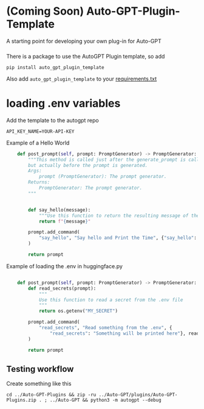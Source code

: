 # (Coming Soon) Auto-GPT-Plugin-Template
A starting point for developing your own plug-in for Auto-GPT

### 
There is a package to use the AutoGPT Plugin template, so add

 `pip install auto_gpt_plugin_template`


Also add `auto_gpt_plugin_template` to your [requirements.txt](./requirements.txt)

# loading .env variables

Add the template to the autogpt repo
```
API_KEY_NAME=YOUR-API-KEY
```

Example of a Hello World
```python
    def post_prompt(self, prompt: PromptGenerator) -> PromptGenerator:
        """This method is called just after the generate_prompt is called,
        but actually before the prompt is generated.
        Args:
            prompt (PromptGenerator): The prompt generator.
        Returns:
            PromptGenerator: The prompt generator.
        """


        def say_hello(message):
            """Use this function to return the resulting message of the chat completion """
            return f"{message}"

        prompt.add_command(
            "say_hello", "Say hello and Print the Time", {"say_hello": "<A Good morning message like hello world here with a fact about AutoGPT>"}, say_hello
        )

        return prompt
```


Example of loading the .env in huggingface.py
```python

    def post_prompt(self, prompt: PromptGenerator) -> PromptGenerator:
        def read_secrets(prompt):
            """
            Use this function to read a secret from the .env file
            """
            return os.getenv("MY_SECRET")

        prompt.add_command(
            "read_secrets", "Read something from the .env", {
                "read_secrets": "Something will be printed here"}, read_secrets
        )

        return prompt
```




## Testing workflow

Create something like this 
```
cd ../Auto-GPT-Plugins && zip -ru ../Auto-GPT/plugins/Auto-GPT-Plugins.zip . ; ../Auto-GPT && python3 -m autogpt --debug
```